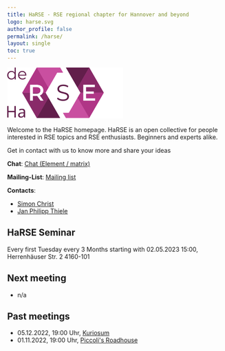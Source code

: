 ```yaml
---
title: HaRSE - RSE regional chapter for Hannover and beyond
logo: harse.svg
author_profile: false
permalink: /harse/
layout: single
toc: true
---
```


![](harse.svg)

Welcome to the HaRSE homepage.
HaRSE is an open collective for people interested in RSE topics and RSE enthusiasts.
Beginners and experts alike.

Get in contact with us to know more and share your ideas

**Chat**: [Chat (Element / matrix)](https://element.uni-hannover.de/#/room/#HaRSE:matrix.uni-hannover.de)

**Mailing-List**: [Mailing list](https://listserv.uni-hannover.de/cgi-bin/wa?A0=RSE-HANNOVER-IFAM)

**Contacts**:

 - [Simon Christ](https://www.cell.uni-hannover.de/de/simon-christ)
 - [Jan Philipp Thiele](https://www.ifam.uni-hannover.de/de/thiele)

## HaRSE Seminar

Every first Tuesday every 3 Months starting with 02.05.2023 15:00, Herrenhäuser Str. 2 4160-101

## Next meeting

- n/a

## Past meetings

- 05.12.2022, 19:00 Uhr, [Kuriosum](http://www.kuriosum.com/)
- 01.11.2022, 19:00 Uhr, [Piccoli's Roadhouse](https://piccolis-roadhouse.de/home.html)

